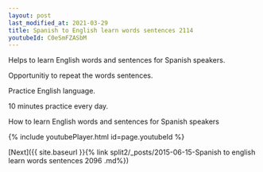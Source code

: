 ```yaml
---
layout: post
last_modified_at: 2021-03-29
title: Spanish to English learn words sentences 2114 
youtubeId: C0eSmFZASbM
---
```

 
 
Helps to learn English words and sentences for Spanish speakers.

Opportunitiy to repeat the words sentences. 

Practice English language. 
 
10 minutes practice every day. 
 
How to learn English words and sentences for Spanish speakers 
 
{% include youtubePlayer.html id=page.youtubeId %}
 
 
[Next]({{ site.baseurl }}{% link  split2/_posts/2015-06-15-Spanish to english learn words sentences 2096 .md%})
 
